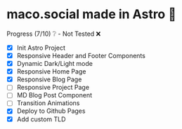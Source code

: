 # maco.social made in Astro 🚀

Progress (7/10) ❔ - Not Tested ❌

- [x] Init Astro Project
- [x] Responsive Header and Footer Components
- [x] Dynamic Dark/Light mode
- [x] Responsive Home Page
- [x] Responsive Blog Page
- [ ] Responsive Project Page
- [ ] MD Blog Post Component
- [ ] Transition Animations
- [x] Deploy to Github Pages
- [x] Add custom TLD
